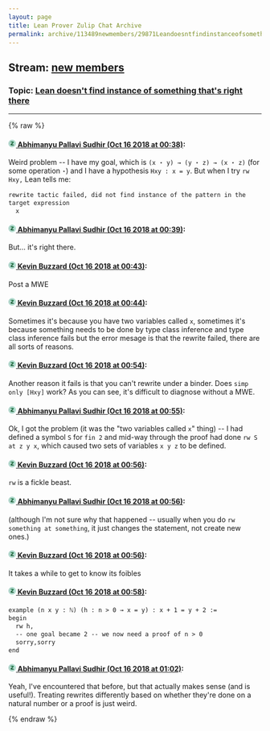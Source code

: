 ```yaml
---
layout: page
title: Lean Prover Zulip Chat Archive 
permalink: archive/113489newmembers/29871Leandoesntfindinstanceofsomethingthatsrightthere.html
---
```


## Stream: [new members](index.html)
### Topic: [Lean doesn't find instance of something that's right there](29871Leandoesntfindinstanceofsomethingthatsrightthere.html)

---


{% raw %}
#### [![Click to go to Zulip](../../assets/img/zulip2.png) Abhimanyu Pallavi Sudhir (Oct 16 2018 at 00:38)](https://leanprover.zulipchat.com/#narrow/stream/113489-new%20members/topic/Lean%20doesn%27t%20find%20instance%20of%20something%20that%27s%20right%20there/near/135863594):
Weird problem -- I have my goal, which is `(x ⋆ y) → (y ⋆ z) → (x ⋆ z)` (for some operation `⋆`) and I have a hypothesis `Hxy : x = y`. But when I try `rw Hxy,` Lean tells me:

```lean
rewrite tactic failed, did not find instance of the pattern in the target expression
  x
```

#### [![Click to go to Zulip](../../assets/img/zulip2.png) Abhimanyu Pallavi Sudhir (Oct 16 2018 at 00:39)](https://leanprover.zulipchat.com/#narrow/stream/113489-new%20members/topic/Lean%20doesn%27t%20find%20instance%20of%20something%20that%27s%20right%20there/near/135863628):
But... it's right there.

#### [![Click to go to Zulip](../../assets/img/zulip2.png) Kevin Buzzard (Oct 16 2018 at 00:43)](https://leanprover.zulipchat.com/#narrow/stream/113489-new%20members/topic/Lean%20doesn%27t%20find%20instance%20of%20something%20that%27s%20right%20there/near/135863810):
Post a MWE

#### [![Click to go to Zulip](../../assets/img/zulip2.png) Kevin Buzzard (Oct 16 2018 at 00:44)](https://leanprover.zulipchat.com/#narrow/stream/113489-new%20members/topic/Lean%20doesn%27t%20find%20instance%20of%20something%20that%27s%20right%20there/near/135863871):
Sometimes it's because you have two variables called `x`, sometimes it's because something needs to be done by type class inference and type class inference fails but the error mesage is that the rewrite failed, there are all sorts of reasons.

#### [![Click to go to Zulip](../../assets/img/zulip2.png) Kevin Buzzard (Oct 16 2018 at 00:54)](https://leanprover.zulipchat.com/#narrow/stream/113489-new%20members/topic/Lean%20doesn%27t%20find%20instance%20of%20something%20that%27s%20right%20there/near/135864347):
Another reason it fails is that you can't rewrite under a binder. Does `simp only [Hxy]` work? As you can see, it's difficult to diagnose without a MWE.

#### [![Click to go to Zulip](../../assets/img/zulip2.png) Abhimanyu Pallavi Sudhir (Oct 16 2018 at 00:55)](https://leanprover.zulipchat.com/#narrow/stream/113489-new%20members/topic/Lean%20doesn%27t%20find%20instance%20of%20something%20that%27s%20right%20there/near/135864405):
Ok, I got the problem (it was the "two variables called `x`" thing) -- I had defined a symbol `S` for `fin 2` and mid-way through the proof had done `rw S at z y x`, which caused two sets of variables `x y z` to be defined.

#### [![Click to go to Zulip](../../assets/img/zulip2.png) Kevin Buzzard (Oct 16 2018 at 00:56)](https://leanprover.zulipchat.com/#narrow/stream/113489-new%20members/topic/Lean%20doesn%27t%20find%20instance%20of%20something%20that%27s%20right%20there/near/135864450):
`rw` is a fickle beast.

#### [![Click to go to Zulip](../../assets/img/zulip2.png) Abhimanyu Pallavi Sudhir (Oct 16 2018 at 00:56)](https://leanprover.zulipchat.com/#narrow/stream/113489-new%20members/topic/Lean%20doesn%27t%20find%20instance%20of%20something%20that%27s%20right%20there/near/135864454):
(although I'm not sure why that happened -- usually when you do `rw something at something`, it just changes the statement, not create new ones.)

#### [![Click to go to Zulip](../../assets/img/zulip2.png) Kevin Buzzard (Oct 16 2018 at 00:56)](https://leanprover.zulipchat.com/#narrow/stream/113489-new%20members/topic/Lean%20doesn%27t%20find%20instance%20of%20something%20that%27s%20right%20there/near/135864455):
It takes a while to get to know its foibles

#### [![Click to go to Zulip](../../assets/img/zulip2.png) Kevin Buzzard (Oct 16 2018 at 00:58)](https://leanprover.zulipchat.com/#narrow/stream/113489-new%20members/topic/Lean%20doesn%27t%20find%20instance%20of%20something%20that%27s%20right%20there/near/135864545):
```lean
example (n x y : ℕ) (h : n > 0 → x = y) : x + 1 = y + 2 :=
begin
  rw h,
  -- one goal became 2 -- we now need a proof of n > 0
  sorry,sorry
end
```

#### [![Click to go to Zulip](../../assets/img/zulip2.png) Abhimanyu Pallavi Sudhir (Oct 16 2018 at 01:02)](https://leanprover.zulipchat.com/#narrow/stream/113489-new%20members/topic/Lean%20doesn%27t%20find%20instance%20of%20something%20that%27s%20right%20there/near/135864852):
Yeah, I've encountered that before, but that actually makes sense (and is useful!). Treating rewrites differently based on whether they're done on a natural number or a proof is just weird.


{% endraw %}
